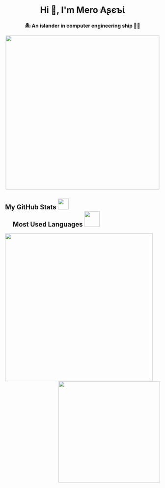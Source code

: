 <h1 align="center">Hi 👋, I'm Mero ₳ʂєъί</h1>
<h3 align="center">🏝️ An islander in computer engineering ship 🚣🏼</h3>

<p align="center"><a href="https://open.spotify.com/user/3o3yagerlijobkuz7nbj9evnk"><img src="https://spotify-status-kappa.vercel.app/api/run-spotify-status" width="500"></a></p>

<h2 >My GitHub Stats <img src='https://media1.giphy.com/media/du3J3cXyzhj75IOgvA/giphy.gif?cid=ecf05e47x2g034i9pzwtzzsd3xgg2w9nr94t4tflbbgo3008&rid=giphy.gif' width='35px'>ㅤㅤㅤㅤㅤㅤㅤㅤㅤㅤㅤㅤㅤㅤ &nbsp;&nbsp;&nbsp;&nbsp;&nbsp;Most Used Languages <img src='https://i.pinimg.com/originals/e4/26/70/e426702edf874b181aced1e2fa5c6cde.gif' width='50px'></h2>
<p><img align="left" src="https://github-readme-stats.vercel.app/api?username=ussnllmn&show_icons=true&theme=dark&locale=en" width='480px'></p>
<p><img align="right" src="https://github-readme-stats.vercel.app/api/top-langs?username=ussnllmn&show_icons=true&theme=dark&locale=en&layout=compact" width='330px'></p>
